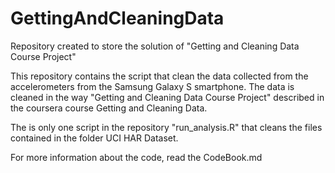 # GettingAndCleaningData
Repository created to store the solution of "Getting and Cleaning Data Course Project"


This repository contains the script that clean the data collected from the accelerometers from the Samsung Galaxy S smartphone. The data is cleaned in the way "Getting and Cleaning Data Course Project" described in the coursera course Getting and Cleaning Data.

The is only one script in the repository "run_analysis.R" that cleans the files contained in the folder UCI HAR Dataset.

For more information about the code, read the CodeBook.md